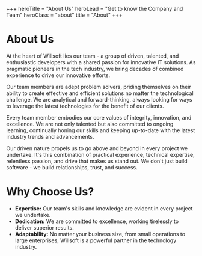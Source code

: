 +++
heroTitle = "About Us"
heroLead = "Get to know the Company and Team"
heroClass = "about"
title = "About"
+++

<h1>About Us</h1>
<p>At the heart of Willsoft lies our team - a group of driven, talented, and enthusiastic developers with a shared passion for innovative IT solutions. As pragmatic pioneers in the tech industry, we bring decades of combined experience to drive our innovative efforts.</p>
<p>Our team members are adept problem solvers, priding themselves on their ability to create effective and efficient solutions no matter the technological challenge. We are analytical and forward-thinking, always looking for ways to leverage the latest technologies for the benefit of our clients.</p>
<p>Every team member embodies our core values of integrity, innovation, and excellence. We are not only talented but also committed to ongoing learning, continually honing our skills and keeping up-to-date with the latest industry trends and advancements.</p>
<p>Our driven nature propels us to go above and beyond in every project we undertake. It's this combination of practical experience, technical expertise, relentless passion, and drive that makes us stand out. We don't just build software - we build relationships, trust, and success.</p>
<h1>Why Choose Us?</h1>
<ul>
  <li><strong>Expertise:</strong> Our team's skills and knowledge are evident in every project we undertake.</li>
  <li><strong>Dedication:</strong> We are committed to excellence, working tirelessly to deliver superior results.</li>
  <li><strong>Adaptability:</strong> No matter your business size, from small operations to large enterprises, Willsoft is a powerful partner in the technology industry.</li>
</ul>
